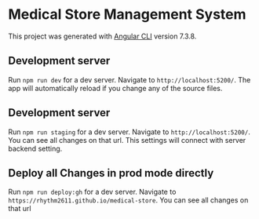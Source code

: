 # Medical Store Management System

This project was generated with [Angular CLI](https://github.com/angular/angular-cli) version 7.3.8.

## Development server

Run `npm run dev` for a dev server. Navigate to `http://localhost:5200/`. The app will automatically reload if you change any of the source files.

## Development server

Run `npm run staging` for a dev server. Navigate to `http://localhost:5200/`. You can see all changes on that url. This settings will connect with server backend setting.

## Deploy all Changes in prod mode directly

Run `npm run deploy:gh` for a dev server. Navigate to `https://rhythm2611.github.io/medical-store`. You can see all changes on that url
